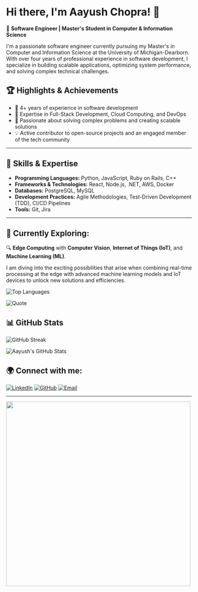 # Hi there, I'm Aayush Chopra! 👋

🚀 **Software Engineer | Master's Student in Computer & Information Science**

I'm a passionate software engineer currently pursuing my Master's in Computer and Information Science at the University of Michigan-Dearborn. With over four years of professional experience in software development, I specialize in building scalable applications, optimizing system performance, and solving complex technical challenges.

## 🏆 Highlights & Achievements

<ul>
  <li>🏅 4+ years of experience in software development</li>
  <li>🚀 Expertise in Full-Stack Development, Cloud Computing, and DevOps</li>
  <li>🎯 Passionate about solving complex problems and creating scalable solutions</li>
  <li>💡 Active contributor to open-source projects and an engaged member of the tech community</li>
</ul>

---

## 💼 Skills & Expertise

<ul>
  <li><strong>Programming Languages:</strong> Python, JavaScript, Ruby on Rails, C++</li>
  <li><strong>Frameworks & Technologies:</strong> React, Node.js, .NET, AWS, Docker</li>
  <li><strong>Databases:</strong> PostgreSQL, MySQL</li>
  <li><strong>Development Practices:</strong> Agile Methodologies, Test-Driven Development (TDD), CI/CD Pipelines</li>
  <li><strong>Tools:</strong> Git, Jira</li>
</ul>

---

## 🚀 Currently Exploring:

🔍 **Edge Computing** with **Computer Vision**, **Internet of Things (IoT)**, and **Machine Learning (ML)**. 

I am diving into the exciting possibilities that arise when combining real-time processing at the edge with advanced machine learning models and IoT devices to unlock new solutions and efficiencies.

![Top Languages](https://github-readme-stats.vercel.app/api/top-langs/?username=ayushchopra20&layout=compact&theme=radical)

![Quote](https://quotes-github-readme.vercel.app/api?type=horizontal&theme=radical)

## 📊 GitHub Stats

![GitHub Streak](https://github-readme-streak-stats.herokuapp.com/?user=ayushchopra20&theme=radical)

![Aayush's GitHub Stats](https://github-readme-stats.vercel.app/api?username=ayushchopra20&show_icons=true&theme=radical)
## 🌍 Connect with me:

[![LinkedIn](https://img.shields.io/badge/LinkedIn-Connect-blue?logo=linkedin)](https://www.linkedin.com/in/aachopra/)
[![GitHub](https://img.shields.io/badge/GitHub-Profile-black?logo=github)](https://github.com/ayushchopra20)
[![Email](https://img.shields.io/badge/Email-Contact-red?logo=gmail&logoColor=white)](mailto:aayushh@umich.edu)

---

<img src="https://media.giphy.com/media/qgQUggAC3Pfv687qPC/giphy.gif" width="500" />
